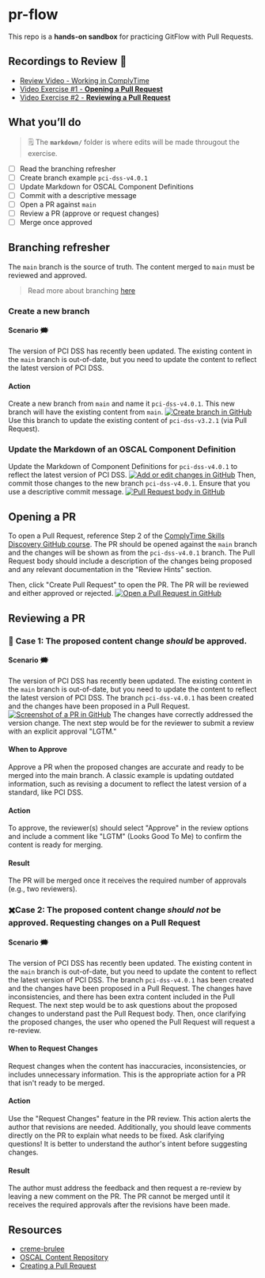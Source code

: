 # pr-flow

This repo is a **hands-on sandbox** for practicing GitFlow with Pull Requests.

## Recordings to Review 🔎

* [Review Video - Working in ComplyTime](https://drive.google.com/file/d/1nP1RmgOMw3BPTtk7w5_3RRzinPjzTy1e/view)
* [Video Exercise #1 - **Opening a Pull Request**](https://docs.google.com/videos/d/1dQDl79lDld3yunmV2h0eh8gUadw2zOQqcIgQI8Jc-fY/edit?usp=sharing)
* [Video Exercise #2 - **Reviewing a Pull Request**](https://docs.google.com/videos/d/1R9IkMJWi7x_KkuMKWJSyHKBJKyePsRXT4lrSKAdlY7w/edit?usp=sharing)


## What you’ll do

> 🗒️ The **`markdown/`** folder is where edits will be made througout the exercise.

- [ ] Read the branching refresher  
- [ ] Create branch example `pci-dss-v4.0.1`  
- [ ] Update Markdown for OSCAL Component Definitions  
- [ ] Commit with a descriptive message  
- [ ] Open a PR against `main`  
- [ ] Review a PR (approve or request changes)  
- [ ] Merge once approved

## Branching refresher

The `main` branch is the source of truth. The content merged to `main` must be reviewed and approved. 

> Read more about branching [here](https://docs.github.com/fr/pull-requests/collaborating-with-pull-requests/proposing-changes-to-your-work-with-pull-requests/about-branches)

### Create a new branch

#### Scenario 🗯️

The version of PCI DSS has recently been updated. The existing content in the `main` branch is out-of-date, but you need to update the content to reflect the latest version of PCI DSS.

#### Action

Create a new branch from `main` and name it `pci-dss-v4.0.1`. This new branch will have the existing content from `main`. 
[![Create branch in GitHub](markdown/images/step-1-create-a-branch-with-proper-naming.png)](markdown/images/step-1-create-a-branch-with-proper-naming.png)
Use this branch to update the existing content of `pci-dss-v3.2.1` (via Pull Request).

### Update the Markdown of an OSCAL Component Definition

Update the Markdown of Component Definitions for `pci-dss-v4.0.1` to reflect the latest version of PCI DSS.
[![Add or edit changes in GitHub](markdown/images/step-2-add-or-edit-changes.png)](markdown/images/step-2-add-or-edit-changes.png)
Then, commit those changes to the new branch `pci-dss-v4.0.1`. Ensure that you use a descriptive commit message.
[![Pull Request body in GitHub](markdown/images/step-3-add-desc-commit-changes.png)](markdown/images/step-3-add-desc-commit-changes.png)

## Opening a PR 

To open a Pull Request, reference Step 2 of the [ComplyTime Skills Discovery GitHub course][creme-brulee]. The PR should be opened against the `main` branch and the changes will be shown as from the `pci-dss-v4.0.1` branch. The Pull Request body should include a description of the changes being proposed and any relevant documentation in the "Review Hints" section.

Then, click "Create Pull Request" to open the PR. The PR will be reviewed and either approved or rejected.
[![Open a Pull Request in GitHub](markdown/images/step-4-add-pr-desc.png)](markdown/images/step-4-add-pr-desc.png)

## Reviewing a PR 

### :tada: **Case 1:** The proposed content change _should_ be approved.

#### Scenario 🗯️

The version of PCI DSS has recently been updated. The existing content in the `main` branch is out-of-date, but you need to update the content to reflect the latest version of PCI DSS. The branch `pci-dss-v4.0.1` has been created and the changes have been proposed in a Pull Request.
[![Screenshot of a PR in GitHub](markdown/images/step-4-pr-in-review.png)](markdown/images/step-4-pr-in-review.png)
The changes have correctly addressed the version change. The next step would be for the reviewer to submit a review with an explicit approval "LGTM."

#### When to Approve

Approve a PR when the proposed changes are accurate and ready to be merged into the main branch. A classic example is updating outdated information, such as revising a document to reflect the latest version of a standard, like PCI DSS.

#### Action

To approve, the reviewer(s) should select "Approve" in the review options and include a comment like "LGTM" (Looks Good To Me) to confirm the content is ready for merging.

#### Result

The PR will be merged once it receives the required number of approvals (e.g., two reviewers).

### ✖️**Case 2:** The proposed content change _should not_ be approved. Requesting changes on a Pull Request

#### Scenario 🗯️

The version of PCI DSS has recently been updated. The existing content in the `main` branch is out-of-date, but you need to update the content to reflect the latest version of PCI DSS. The branch `pci-dss-v4.0.1` has been created and the changes have been proposed in a Pull Request. The changes have inconsistencies, and there has been extra content included in the Pull Request. The next step would be to ask questions about the proposed changes to understand past the Pull Request body. Then, once clarifying the proposed changes, the user who opened the Pull Request will request a re-review.

#### When to Request Changes

Request changes when the content has inaccuracies, inconsistencies, or includes unnecessary information. This is the appropriate action for a PR that isn't ready to be merged.

#### Action 

Use the "Request Changes" feature in the PR review. This action alerts the author that revisions are needed. Additionally, you should leave comments directly on the PR to explain what needs to be fixed. Ask clarifying questions! It is better to understand the author's intent before suggesting changes.

#### Result

The author must address the feedback and then request a re-review by leaving a new comment on the PR. The PR cannot be merged until it receives the required approvals after the revisions have been made.

[creme-brulee]: https://github.com/complytime/creme-brulee
## Resources

* [creme-brulee]
* [OSCAL Content Repository](https://github.com/ComplianceAsCode/oscal-content)
* [Creating a Pull Request](https://docs.github.com/fr/pull-requests/collaborating-with-pull-requests/proposing-changes-to-your-work-with-pull-requests/creating-a-pull-request)
